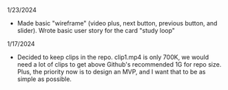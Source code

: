 
1/23/2024
- Made basic "wireframe" (video plus, next button, previous button, and slider).  Wrote basic user story for the card "study loop"

1/17/2024
- Decided to keep clips in the repo.  clip1.mp4 is only 700K, we would need a lot of clips to get above Github's recommended 1G for repo size.  Plus, the priority now is to design an MVP, and I want that to be as simple as possible.  